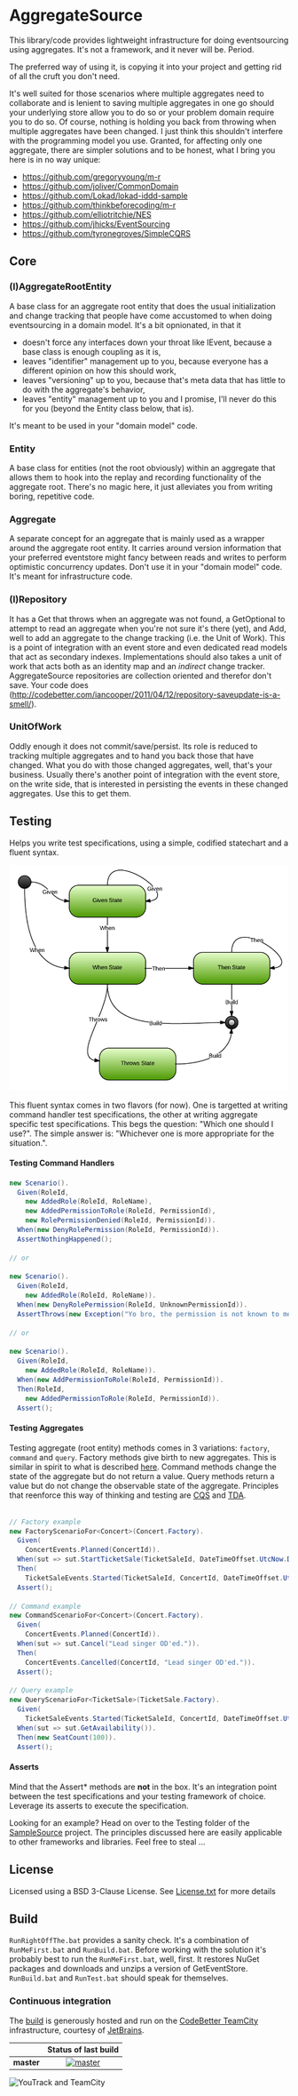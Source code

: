 AggregateSource
===============

This library/code provides lightweight infrastructure for doing eventsourcing using aggregates. It's not a framework, and it never will be. Period.

The preferred way of using it, is copying it into your project and getting rid of all the cruft you don't need.

It's well suited for those scenarios where multiple aggregates need to collaborate and is lenient to saving multiple aggregates in one go should your underlying store allow you to do so or your problem domain require you to do so. Of course, nothing is holding you back from throwing when multiple aggregates have been changed. I just think this shouldn't interfere with the programming model you use. Granted, for affecting only one aggregate, there are simpler solutions and to be honest, what I bring you here is in no way unique:

* https://github.com/gregoryyoung/m-r
* https://github.com/joliver/CommonDomain
* https://github.com/Lokad/lokad-iddd-sample
* https://github.com/thinkbeforecoding/m-r
* https://github.com/elliotritchie/NES
* https://github.com/jhicks/EventSourcing
* https://github.com/tyronegroves/SimpleCQRS

## Core

### (I)AggregateRootEntity
A base class for an aggregate root entity that does the usual initialization and change tracking that people have come accustomed to when doing eventsourcing in a domain model. It's a bit opnionated, in that it

* doesn't force any interfaces down your throat like IEvent, because a base class is enough coupling as it is,
* leaves "identifier" management up to you, because everyone has a different opinion on how this should work,
* leaves "versioning" up to you, because that's meta data that has little to do with the aggregate's behavior,
* leaves "entity" management up to you and I promise, I'll never do this for you (beyond the Entity class below, that is).

It's meant to be used in your "domain model" code.

### Entity
A base class for entities (not the root obviously) within an aggregate that allows them to hook into the replay and recording functionality of the aggregate root. There's no magic here, it just alleviates you from writing boring, repetitive code.

### Aggregate

A separate concept for an aggregate that is mainly used as a wrapper around the aggregate root entity. It carries around version information that your preferred eventstore might fancy between reads and writes to perform optimistic concurrency updates. Don't use it in your "domain model" code. It's meant for infrastructure code.

### (I)Repository
It has a Get that throws when an aggregate was not found, a GetOptional to attempt to read an aggregate when you're not sure it's there (yet), and Add, well to add an aggregate to the change tracking (i.e. the Unit of Work). This is a point of integration with an event store and even dedicated read models that act as secondary indexes. Implementations should also takes a unit of work that acts both as an identity map and an *indirect* change tracker. AggregateSource repositories are collection oriented and therefor don't save. Your code does (http://codebetter.com/iancooper/2011/04/12/repository-saveupdate-is-a-smell/).

### UnitOfWork
Oddly enough it does not commit/save/persist. Its role is reduced to tracking multiple aggregates and to hand you back those that have changed. What you do with those changed aggregates, well, that's your business. Usually there's another point of integration with the event store, on the write side, that is interested in persisting the events in these changed aggregates. Use this to get them.

## Testing

Helps you write test specifications, using a simple, codified statechart and a fluent syntax.

![Test specification - Statechart](docs/images/TestSpecificationStatechart.png)

This fluent syntax comes in two flavors (for now). One is targetted at writing command handler test specifications, the other at writing aggregate specific test specifications. This begs the question: "Which one should I use?". The simple answer is: "Whichever one is more appropriate for the situation.".

#### Testing Command Handlers

```csharp
new Scenario().
  Given(RoleId,
    new AddedRole(RoleId, RoleName),
    new AddedPermissionToRole(RoleId, PermissionId),
    new RolePermissionDenied(RoleId, PermissionId)).
  When(new DenyRolePermission(RoleId, PermissionId)).
  AssertNothingHappened();

// or

new Scenario().
  Given(RoleId,
    new AddedRole(RoleId, RoleName)).
  When(new DenyRolePermission(RoleId, UnknownPermissionId)).
  AssertThrows(new Exception("Yo bro, the permission is not known to me."));

// or

new Scenario().
  Given(RoleId,
    new AddedRole(RoleId, RoleName)).
  When(new AddPermissionToRole(RoleId, PermissionId)).
  Then(RoleId,
    new AddedPermissionToRole(RoleId, PermissionId)).
  Assert();
```

#### Testing Aggregates

Testing aggregate (root entity) methods comes in 3 variations: ```factory```, ```command``` and ```query```. Factory methods give birth to new aggregates. This is similar in spirit to what is described [here](http://www.udidahan.com/2009/06/29/dont-create-aggregate-roots/ "Don't create aggregate roots"). Command methods change the state of the aggregate but do not return a value. Query methods return a value but do not change the observable state of the aggregate. Principles that reenforce this way of thinking and testing are [CQS](http://martinfowler.com/bliki/CommandQuerySeparation.html "Command and query separation") and [TDA](http://pragprog.com/articles/tell-dont-ask "Tell, don't ask").

```csharp

// Factory example
new FactoryScenarioFor<Concert>(Concert.Factory).
  Given(
    ConcertEvents.Planned(ConcertId)).
  When(sut => sut.StartTicketSale(TicketSaleId, DateTimeOffset.UtcNow.Date)).
  Then(
    TicketSaleEvents.Started(TicketSaleId, ConcertId, DateTimeOffset.UtcNow.Date, 100)).
  Assert();

// Command example
new CommandScenarioFor<Concert>(Concert.Factory).
  Given(
    ConcertEvents.Planned(ConcertId)).
  When(sut => sut.Cancel("Lead singer OD'ed.")).
  Then(
    ConcertEvents.Cancelled(ConcertId, "Lead singer OD'ed.")).
  Assert();

// Query example
new QueryScenarioFor<TicketSale>(TicketSale.Factory).
  Given(
    TicketSaleEvents.Started(TicketSaleId, ConcertId, DateTimeOffset.UtcNow.Date, 100)).
  When(sut => sut.GetAvailability()).
  Then(new SeatCount(100)).
  Assert();

```
#### Asserts

Mind that the Assert* methods are **not** in the box. It's an integration point between the test specifications and your testing framework of choice. Leverage its asserts to execute the specification.

Looking for an example? Head on over to the Testing folder of the [SampleSource](src/SampleSource/ "Sample source") project.
The principles discussed here are easily applicable to other frameworks and libraries. Feel free to steal ...

## License

Licensed using a BSD 3-Clause License. See [License.txt](LICENSE.txt) for more details

## Build

```RunRightOffThe.bat``` provides a sanity check. It's a combination of ```RunMeFirst.bat``` and ```RunBuild.bat```. Before working with the solution it's probably best to run the ```RunMeFirst.bat```, well, first. It restores NuGet packages and downloads and unzips a version of GetEventStore. ```RunBuild.bat``` and ```RunTest.bat``` should speak for themselves.

### Continuous integration

The [build][1] is generously hosted and run on the [CodeBetter TeamCity][2] infrastructure, courtesy of [JetBrains](http://www.jetbrains.com/).

|  | Status of last build |
| :------ | :------: |
| **master** | [![master][3]][4] |
 
 [1]: http://teamcity.codebetter.com/project.html?projectId=project328&guest=1
 [2]: http://codebetter.com/codebetter-ci/
 [3]: http://teamcity.codebetter.com/app/rest/builds/buildType:(id:bt977)/statusIcon
 [4]: http://teamcity.codebetter.com/viewType.html?buildTypeId=bt977&guest=1

![YouTrack and TeamCity](http://www.jetbrains.com/img/banners/Codebetter300x250.png)
